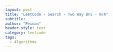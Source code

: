 ```yaml
---
layout: post
title: "LeetCode - Search - Two Way BFS - N/A"
subtitle:
author: "Peinan"
header-style: text
category: leetcode
tags:
  - Algorithms
---
```


